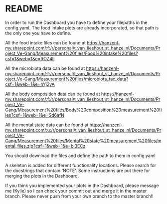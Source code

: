# README #

In order to run the Dashboard you have to define your filepaths in the config.yaml. The food intake plots are already incorporated, so that path is the only one you have to define. 

All the food intake files can be found at https://hanzenl-my.sharepoint.com/:f:/r/personal/t_van_lieshout_st_hanze_nl/Documents/Project_Ve-Gang/Measurement%20files/Food%20intake%20files?csf=1&web=1&e=ROZ4Ii

All the microbiota data can be found at https://hanzenl-my.sharepoint.com/:f:/r/personal/t_van_lieshout_st_hanze_nl/Documents/Project_Ve-Gang/Measurement%20files/microbiota_tax_data?csf=1&web=1&e=hYj2yA

All the body composition data can be found at https://hanzenl-my.sharepoint.com/:f:/r/personal/t_van_lieshout_st_hanze_nl/Documents/Project_Ve-Gang/Measurement%20files/Body%20composition%20measurement%20files?csf=1&web=1&e=Sd6afN

All the mental state data can be found at https://hanzenl-my.sharepoint.com/:u:/r/personal/t_van_lieshout_st_hanze_nl/Documents/Project_Ve-Gang/Measurement%20files/Mental%20state%20measurement%20files/mental_files.zip?csf=1&web=1&e=bi3ECz

You should download the files and define the path to them in config.yaml

A skeleton is added for different functionality locations. Please search for the docstrings that contain 'NOTE'. Some instructions are put there for merging the plots in the Dashboard. 

If you think you implemented your plots in the Dashboard, please message me (Kylie) so I can check your commit out and merge it in the master branch. Please never push from your own branch to the master branch!!
